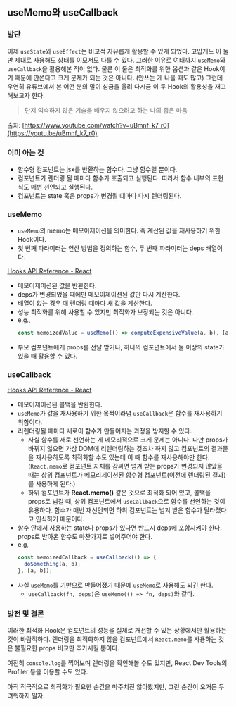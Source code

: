 ## useMemo와 useCallback

### 발단

이제 `useState`와 `useEffect`는 비교적 자유롭게 활용할 수 있게 되었다. 고맙게도 이 둘만 제대로 사용해도 상태를 이모저모 다룰 수 있다. 그러한 이유로 여태까지 `useMemo`와 `useCallback`을 활용해본 적이 없다. 물론 이 둘은 최적화를 위한 옵션과 같은 Hook이기 때문에 안쓴다고 크게 문제가 되는 것은 아니다. (안쓰는 게 나을 때도 많고) 그런데 우연히 유튜브에서 본 어떤 분의 말이 심금을 울려 다시금 이 두 Hook의 활용성을 재고해보고자 한다.

> 단지 익숙하지 않은 기술을 배우지 않으려고 하는 나의 좁은 마음

출처: [https://www.youtube.com/watch?v=uBmnf_k7_r0](https://youtu.be/uBmnf_k7_r0)

### **이미 아는 것**

- 함수형 컴포넌트는 jsx를 반환하는 함수다. 그냥 함수일 뿐이다.
- 컴포넌트가 렌더링 될 때마다 함수가 호출되고 실행된다. 따라서 함수 내부의 표현식도 매번 선언되고 실행된다.
- 컴포넌트는 state 혹은 props가 변경될 떄마다 다시 렌더링된다.

### **useMemo**

- `useMemo`의 memo는 메모이제이션을 의미한다. 즉 계산된 값을 재사용하기 위한 Hook이다.
- 첫 번째 파라미터는 연산 방법을 정의하는 함수, 두 번째 파라미터는 deps 배열이다.

[Hooks API Reference - React](https://ko.reactjs.org/docs/hooks-reference.html#usememo)

- 메모이제이션된 값을 반환한다.
- deps가 변경되었을 때에만 메모이제이션된 값만 다시 계산한다.
- 배열이 없는 경우 매 렌더링 때마다 새 값을 계산한다.
- 성능 최적화를 위해 사용할 수 있지만 최적화가 보장되는 것은 아니다.
- e.g.,
  ```jsx
  const memoizedValue = useMemo(() => computeExpensiveValue(a, b), [a, b]);
  ```
- 부모 컴포넌트에게 props를 전달 받거나, 하나의 컴포넌트에서 둘 이상의 state가 있을 때 활용할 수 있다.

### **useCallback**

[Hooks API Reference - React](https://ko.reactjs.org/docs/hooks-reference.html#usecallback)

- 메모이제이션된 콜백을 반환한다.
- `useMemo`가 값을 재사용하기 위한 목적이라념 `useCallback`은 함수를 재사용하기 위함이다.
- 리렌더링될 때마다 새로이 함수가 만들어지는 과정을 방지할 수 있다.
  - 사실 함수를 새로 선언하는 게 메모리적으로 크게 문제는 아니다. 다만 props가 바뀌지 않으면 가상 DOM에 리렌더링하는 것조차 하지 않고 컴포넌트의 결과물을 재사용하도록 최적화할 수도 있는데 이 때 함수를 재사용해야만 한다. (`React.memo`로 컴포넌트 자체를 감싸면 넘겨 받는 props가 변경되지 않았을 때는 상위 컴포넌트가 메모리제이션된 함수형 컴포넌트(이전에 렌더링된 결과)를 사용하게 된다.)
  - 하위 컴포넌트가 **React.memo()** 같은 것으로 최적화 되어 있고, 콜백을 props로 넘길 때, 상위 컴포넌트에서 `useCallback`으로 함수를 선언하는 것이 유용하다. 함수가 매번 재선언되면 하위 컴포넌트는 넘겨 받은 함수가 달라졌다고 인식하기 때문이다.
- 함수 안에서 사용하는 state나 props가 있다면 반드시 deps에 포함시켜야 한다. props로 받아온 함수도 마찬가지로 넣어주어야 한다.
- e.g,
  ```jsx
  const memoizedCallback = useCallback(() => {
    doSomething(a, b);
  }, [a, b]);
  ```
- 사실 `useMemo`를 기반으로 만들어졌기 때문에 `useMemo`로 사용해도 되긴 한다.
  - `useCallback(fn, deps)`은 `useMemo(() => fn, deps)`와 같다.

### 발전 및 결론

이러한 최적화 Hook은 컴포넌트의 성능을 실제로 개선할 수 있는 상황에서만 활용하는 것이 바람직하다. 렌더링을 최적화하지 않을 컴포넌트에서 `React.memo`를 사용하는 것은 불필요한 props 비교만 추가시킬 뿐이다.

여전히 `console.log`를 찍어보며 렌더링을 확인해볼 수도 있지만, React Dev Tools의 Profiler 등을 이용할 수도 있다.

아직 적극적으로 최적화가 필요한 순간을 마주치진 않아봤지만, 그런 순간이 오거든 두려워하지 말자.
